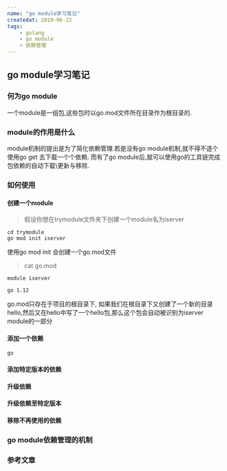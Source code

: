 ```yaml
---
name: "go module学习笔记"
createdat: 2019-06-22
tags:
    - golang
    - go module
    - 依赖管理
---
```


## go module学习笔记
### 何为go module
一个module是一组包,这些包时以go.mod文件所在目录作为根目录的.

### module的作用是什么
module机制的提出是为了简化依赖管理.若是没有go module机制,就不得不逐个使用go get 去下载一个个依赖.
而有了go module后,就可以使用go的工具链完成包依赖的自动下载\更新与移除.

### 如何使用
#### 创建一个module
> 假设你想在trymodule文件夹下创建一个module名为iserver
```
cd trymodule
go mod init iserver
```
使用go mod init 会创建一个go.mod文件
> cat go.mod
```
module iserver

go 1.12
```
go.mod只存在于项目的根目录下, 如果我们在根目录下又创建了一个新的目录hello,然后又在hello中写了一个hello包,那么这个包会自动被识别为iserver module的一部分

#### 添加一个依赖
`go `

#### 添加特定版本的依赖

#### 升级依赖

#### 升级依赖至特定版本

#### 移除不再使用的依赖

### go module依赖管理的机制

### 参考文章
